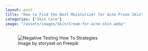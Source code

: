 ```yaml
---
layout: post
title: "How to Find the Best Moisturizer for Acne-Prone Skin"
categories: ["Skin Care"]
image: "/assets/images/Skin/Cream-for-acne-skin.webp"
---
```


<figure>
  <img src="/assets/images/Types/Negative Testing.webp" alt="Negative Testing How To Strategies" />
  <figcaption>Image by storyset on Freepik</figcaption>
</figure>
